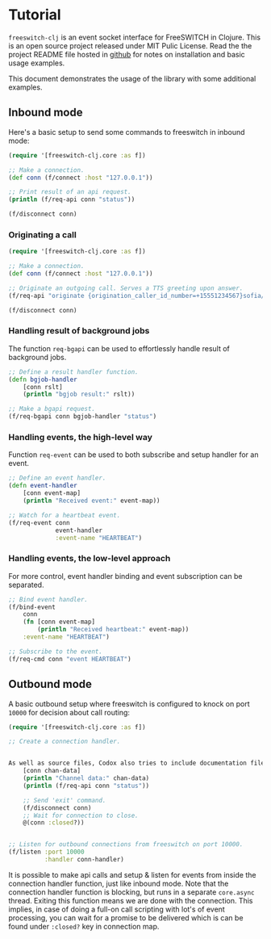 # Tutorial

`freeswitch-clj` is an event socket interface for FreeSWITCH in Clojure. This is an open source project released under MIT Pulic License. Read the the project README file hosted in [github](http://https://github.com/titonbarua/freeswitch-clj) for notes on installation and basic usage examples.

This document demonstrates the usage of the library with some additional examples.

## Inbound mode

Here's a basic setup to send some commands to freeswitch in inbound mode:

```clojure
(require '[freeswitch-clj.core :as f])

;; Make a connection.
(def conn (f/connect :host "127.0.0.1"))

;; Print result of an api request.
(println (f/req-api conn "status"))

(f/disconnect conn)
```

### Originating a call

```clojure
(require '[freeswitch-clj.core :as f])

;; Make a connection.
(def conn (f/connect :host "127.0.0.1"))

;; Originate an outgoing call. Serves a TTS greeting upon answer.
(f/req-api "originate {origination_caller_id_number=+15551234567}sofia/gateway/mygw/+5557654321 '&speak(flite|kal|Hello world!)' XML default")

(f/disconnect conn)
```

### Handling result of background jobs

The function `req-bgapi` can be used to effortlessly handle result of background jobs.

```clojure
;; Define a result handler function.
(defn bgjob-handler
    [conn rslt]
    (println "bgjob result:" rslt))

;; Make a bgapi request.
(f/req-bgapi conn bgjob-handler "status")
```

### Handling events, the high-level way

Function `req-event` can be used to both subscribe and setup handler for an event.

```clojure
;; Define an event handler.
(defn event-handler
    [conn event-map]
    (println "Received event:" event-map))

;; Watch for a heartbeat event.
(f/req-event conn
             event-handler
             :event-name "HEARTBEAT")
```

### Handling events, the low-level approach

For more control, event handler binding and event subscription can be separated.

```clojure
;; Bind event handler.
(f/bind-event
    conn
    (fn [conn event-map]
        (println "Received heartbeat:" event-map))
    :event-name "HEARTBEAT")

;; Subscribe to the event.
(f/req-cmd conn "event HEARTBEAT")
```

## Outbound mode

A basic outbound setup where freeswitch is configured to knock on port `10000` for decision about call routing:

```clojure
(require '[freeswitch-clj.core :as f])

;; Create a connection handler.


As well as source files, Codox also tries to include documentation files as well. By default it looks for these in the doc directory, but you can change this with:(defn conn-handler
    [conn chan-data]
    (println "Channel data:" chan-data)
    (println (f/req-api conn "status"))

    ;; Send 'exit' command.
    (f/disconnect conn)
    ;; Wait for connection to close.
    @(conn :closed?))


;; Listen for outbound connections from freeswitch on port 10000.
(f/listen :port 10000
          :handler conn-handler)
```

It is possible to make api calls and setup & listen for events from inside
the connection handler function, just like inbound mode. Note that the connection
handler function is blocking, but runs in a separate `core.async` thread. Exiting
this function means we are done with the connection. This implies, in case of doing
a full-on call scripting with lot's of event processing, you can wait for a promise
to be delivered which is can be found under `:closed?` key in connection map.
